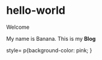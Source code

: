# hello-world
<html>
<head>
    <link rel="stylesheet" href="style.css">
    </head>
<body>
<hd1>Welcome</hd1>
<p> My name is Banana. This is my <strong>Blog</strong>
</p>
style=
p{background-color: pink;
}
</body>
</html>